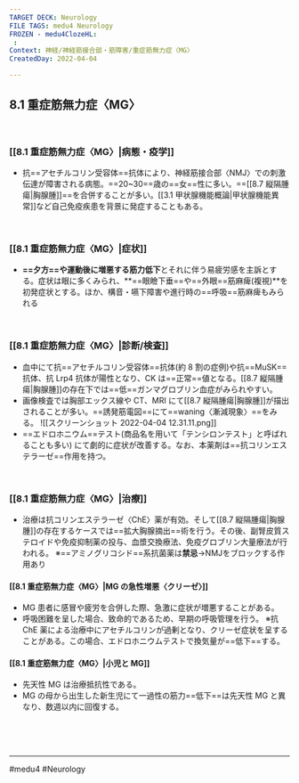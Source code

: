 ```yaml
---
TARGET DECK: Neurology
FILE TAGS: medu4 Neurology
FROZEN - medu4ClozeHL:
 : 
Context: 神経/神経筋接合部・筋障害/重症筋無力症〈MG〉
CreatedDay: 2022-04-04

---
```


## 8.1 重症筋無力症〈MG〉

<br>

### [[8.1 重症筋無力症〈MG〉|病態・疫学]]
* 抗==アセチルコリン受容体==抗体により、神経筋接合部〈NMJ〉での刺激伝達が障害される病態。==20~30==歳の==女==性に多い。==[[8.7 縦隔腫瘍|胸腺腫]]==を合併することが多い。[[3.1 甲状腺機能概論|甲状腺機能異常]]など自己免疫疾患を背景に発症することもある。
<!--ID: 1649070300515-->


<br>

### [[8.1 重症筋無力症〈MG〉|症状]]
* **==夕方==や運動後に増悪する筋力低下**とそれに伴う易疲労感を主訴とする。症状は眼に多くみられ、**==眼瞼下垂==や==外眼==筋麻痺(複視)**を初発症状とする。ほか、構音・嚥下障害や進行時の==呼吸==筋麻痺もみられる
<!--ID: 1649070300522-->


<br>

### [[8.1 重症筋無力症〈MG〉|診断/検査]]
* 血中にて抗==アセチルコリン受容体==抗体(約 8 割の症例)や抗==MuSK==抗体、抗 Lrp4 抗体が陽性となり、CK は==正常==値となる。[[8.7 縦隔腫瘍|胸腺腫]]の存在下では==低==ガンマグロブリン血症がみられやすい。
* 画像検査では胸部エックス線や CT、MRI にて[[8.7 縦隔腫瘍|胸腺腫]]が描出されることが多い。==誘発筋電図==にて==waning〈漸減現象〉==をみる。
![[スクリーンショット 2022-04-04 12.31.11.png]]
* ==エドロホニウム==テスト(商品名を用いて「テンシロンテスト」と呼ばれることも多い) にて劇的に症状が改善する。なお、本薬剤は==抗コリンエステラーゼ==作用を持つ。
<!--ID: 1649070300529-->




<br>

### [[8.1 重症筋無力症〈MG〉|治療]]
* 治療は抗コリンエステラーゼ〈ChE〉薬が有効。そして[[8.7 縦隔腫瘍|胸腺腫]]の存在するケースでは==拡大胸腺摘出==術を行う。その後、副腎皮質ステロイドや免疫抑制薬の投与、血漿交換療法、免疫グロブリン大量療法が行われる。
※==アミノグリコシド==系抗菌薬は**禁忌**→NMJをブロックする作用あり
<!--ID: 1649070300536-->




#### [[8.1 重症筋無力症〈MG〉|MG の急性増悪〈クリーゼ〉]]
* MG 患者に感冒や疲労を合併した際、急激に症状が増悪することがある。 
* 呼吸困難を呈した場合、致命的であるため、早期の呼吸管理を行う。
※抗 ChE 薬による治療中にアセチルコリンが過剰となり、クリーゼ症状を呈することがある。この場合、エドロホニウムテストで換気量が==低下==する。
<!--ID: 1649070300543-->




#### [[8.1 重症筋無力症〈MG〉|小児と MG]]
* 先天性 MG は治療抵抗性である。
* MG の母から出生した新生児にて一過性の筋力==低下==は先天性 MG と異なり、数週以内に回復する。
<!--ID: 1649070300550-->



<br><br><br>

---
#medu4 #Neurology 